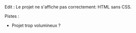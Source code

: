 Edit :
Le projet ne s'affiche pas correctement: HTML sans CSS. 

Pistes : 
- Projet trop volumineux ? 